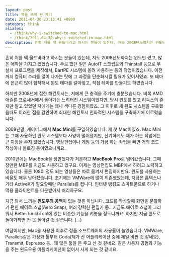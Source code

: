 ```yaml
---
layout: post
title: 맥을 쓰게 된 계기
date: 2011-04-30 23:13:41 +0900
category: think
aliases:
  - /think/why-i-switched-to-mac.html
  - /think/2011-04-30-why-i-switched-to-mac.html
description: 흔히 저를 맥 올드비라고 하시는 분들이 있는데, 저도 2008년도까지는 윈도만 썼고, 많은 애착을 가지고 있었습니다.
---
```


흔히 저를 맥 올드비라고 하시는 분들이 있는데, 저도 2008년도까지는 윈도만 썼고, 많은 애착을 가지고 있었습니다. 주로 했던 일은 AutoIT 스크립트와 Thinstall 등으로 무설치 프로그램을 제작해서, BartPE 시스템에 올려 사용하는 등의 작업이였습니다. 이전까지 컴퓨터 수리를 많이 나가는 탓에 그 과정을 단순화시킬 필요가 있어서였죠. 또 테마에 은근히 많이 집착해서 윈도 테마를 갈아엎고, 직접 테마를 만들기도 하였습니다.

하지만 2008년에 접한 해킨토시는, 저에게 큰 충격을 주기에 충분했습니다. 비록 AMD 애슬론 프로세서에서 돌아가는 느려터진  시스템이었지만, 당시 윈도를 썼고 리눅스의 존재만 알고 있었던 저에게는 꽤나 색다른 경험이였죠. 그 이후로 새 윈도 시스템을  구축했을때도 이러한 점을 감안하여 최대한 해킨토시 친화적인 시스템을 구축하기에 이르렀습니다.

2009년말, 케이머그에서 **Mac Mini**를  구입하였습니다. 제 첫 Mac이였죠. Mac Mini는 그때 사용하던 윈도 시스템보다 사양이 떨어졌지만, 신기하게도 제가 하는 작업에는 큰 지장을 주지 않았습니다. 영상편집이나 게임 등의 가끔 하는 작업을 빼면 거의 코드 작성이나  블로깅 등이였으니까요.

2010년에는 MacBook을 장만했다가 처분하고 **MacBook Pro**로 넘어갔습니다. 그때 장만한 MBP를 지금도 사용하고 있구요. 이제는 영상편집도 MBP에서 하려고 노력하고 있습니다. 물론 1080i 정도 되는 영상들은 따로 옮겨서 편집하지만요.
윈도를 사용하는 비율도 매우 낮아졌습니다. 초기에는 VMWare에 많이 의존했었는데, 지금은 홈택스나 기타 ActiveX가 필요할때만 Parallels를 켭니다. 인터넷 뱅킹도 스마트폰으로 하거나 맥용 클라이언트를 다운받아서 처리하구요.

지금 와서 느끼는 **윈도우의 공백**이 없는 것은 아닙니다. 코드를 작성할때 화면을 분할하기 편한 에어로 스냅(Aero Snap), 여러 강력한 편집기 등.. 지금도 에어로 스냅이 그리워서 BetterTouchTool에 있는 비슷한 기능을 켜놓을 정도니까요. 하지만 지금 윈도로 돌아가라면 전 못 돌아갈 것 같습니다. (...)

여담이지만, Mac을 사용한 이후로 정품 소프트웨어의 사용률이 늘었습니다. VMWare, Parallels같은 가상화 툴부터 Coda(제가 산 어플리케이션 중에 제일 비싼 것 같네요), Transmit, Espresso 등.. 꽤 많은 툴을 돈 주고 산 것 같네요. 같은 사용자 경험과 기능을 주는 윈도우용 어플리케이션이 없어서 사게 되는 것 같네요.
